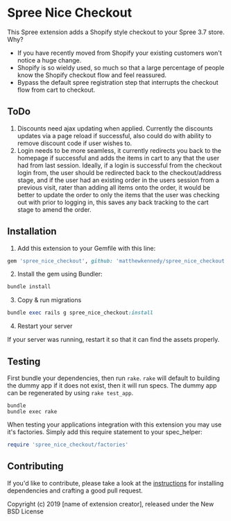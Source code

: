 # Spree Nice Checkout

This Spree extension adds a Shopify style checkout to your Spree 3.7 store. Why?
- If you have recently moved from Shopify your existing customers won't notice a huge change.
- Shopify is so wieldy used, so much so that a large percentage of people know the Shopify checkout flow and feel reassured.
- Bypass the default spree registration step that interrupts the checkout flow from cart to checkout.

## ToDo
1. Discounts need ajax updating when applied. Currently the discounts updates via a page reload if successful, also could do with ability to remove discount code if user wishes to.
2. Login needs to be more seamless, it currently redirects you back to the homepage if successful and adds the items in cart to any that the user had from last session. Ideally, if a login is successful from the checkout login from, the user should be redirected back to the checkout/address stage, and if the user had an existing order in the users  session from a previous visit, rater than adding all items onto the order, it would be better to update the order to only the items that the user was checking out with prior to logging in, this saves any back tracking to the cart stage to amend the order.

## Installation

1. Add this extension to your Gemfile with this line:
  ```ruby
  gem 'spree_nice_checkout', github: 'matthewkennedy/spree_nice_checkout'
  ```

2. Install the gem using Bundler:
  ```ruby
  bundle install
  ```

3. Copy & run migrations
  ```ruby
  bundle exec rails g spree_nice_checkout:install
  ```

4. Restart your server

  If your server was running, restart it so that it can find the assets properly.

## Testing

First bundle your dependencies, then run `rake`. `rake` will default to building the dummy app if it does not exist, then it will run specs. The dummy app can be regenerated by using `rake test_app`.

```shell
bundle
bundle exec rake
```

When testing your applications integration with this extension you may use it's factories.
Simply add this require statement to your spec_helper:

```ruby
require 'spree_nice_checkout/factories'
```


## Contributing

If you'd like to contribute, please take a look at the
[instructions](CONTRIBUTING.md) for installing dependencies and crafting a good
pull request.

Copyright (c) 2019 [name of extension creator], released under the New BSD License
